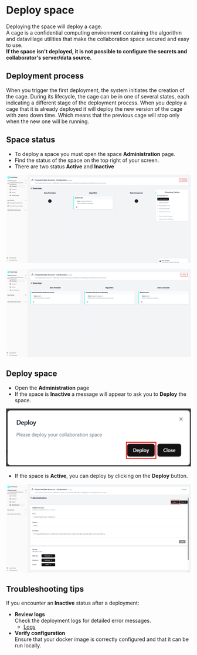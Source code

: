# Deploy space

Deploying the space will deploy a cage.  
A cage is a confidential computing environment containing the algorithm and datavillage utilities that make the collaboration space secured and easy to use.
<br />**If the space isn't deployed, it is not possible to configure the secrets and collaborator's server/data source.**

## Deployment process

When you trigger the first deployment, the system initiates the creation of the cage. During its lifecycle, the cage can be in one of several states, each indicating a different stage of the deployment process. When you deploy a cage that it is already deployed it will deploy the new version of the cage with zero down time. Which means that the previous cage will stop only when the new one will be running.

## Space status

- To deploy a space you must open the space **Administration** page.
- Find the status of the space on the top right of your screen.
- There are two status **Active** and **Inactive**

![screenshot of an inactive space](img/06_space_algo_created.png)

![screenshot of an active space](img/33_space_overview_dataconsumer_joined.png)

## Deploy space

- Open the **Administration** page
- If the space is **Inactive** a message will appear to ask you to **Deploy** the space.

![screenshot of the deploy cage page](img/10_deploy_first_time_space.png)

- If the space is **Active**, you can deploy by clicking on the **Deploy** button.

![screenshot of the deploy cage page](img/40_administration.png)

## Troubleshooting tips

If you encounter an **Inactive** status after a deployment:

- **Review logs**  
  Check the deployment logs for detailed error messages.
  - [Logs](/docs/user-manual/collaboration-space-owner/cage-management/logs)
- **Verify configuration**  
  Ensure that your docker image is correctly configured and that it can be run locally.
